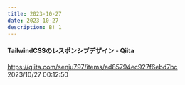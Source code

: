 ```yaml
---
title: 2023-10-27
date: 2023-10-27
description: B! 1
---
```


#### TailwindCSSのレスポンシブデザイン - Qiita
https://qiita.com/senju797/items/ad85794ec927f6ebd7bc<br>
2023/10/27 00:12:50<br>


